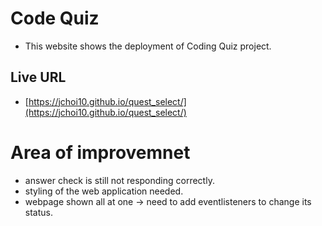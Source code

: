 # Code Quiz

- This website shows the deployment of Coding Quiz project.


## Live URL

- [https://jchoi10.github.io/quest_select/](https://jchoi10.github.io/quest_select/)

# Area of improvemnet

- answer check is still not responding correctly.
- styling of the web application needed.
- webpage shown all at one -> need to add eventlisteners to change its status.